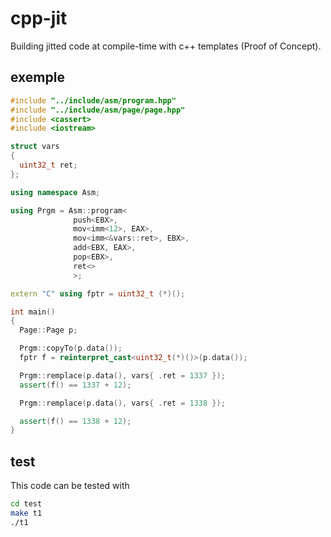 # cpp-jit
Building jitted code at compile-time with c++ templates (Proof of Concept).


## exemple

```cpp
#include "../include/asm/program.hpp"
#include "../include/asm/page/page.hpp"
#include <cassert>
#include <iostream>

struct vars
{
  uint32_t ret;
};

using namespace Asm;

using Prgm = Asm::program<
              push<EBX>,
              mov<imm<12>, EAX>,
              mov<imm<&vars::ret>, EBX>,
              add<EBX, EAX>,
              pop<EBX>,
              ret<>
              >;

extern "C" using fptr = uint32_t (*)();

int main()
{
  Page::Page p;

  Prgm::copyTo(p.data());
  fptr f = reinterpret_cast<uint32_t(*)()>(p.data());

  Prgm::remplace(p.data(), vars{ .ret = 1337 });
  assert(f() == 1337 + 12);

  Prgm::remplace(p.data(), vars{ .ret = 1338 });

  assert(f() == 1338 + 12);
}
```

## test
This code can be tested with
```sh
cd test
make t1
./t1
```
